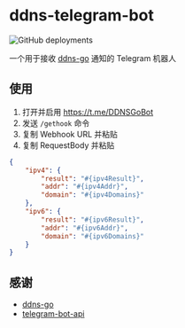 # ddns-telegram-bot

![GitHub deployments](https://img.shields.io/github/deployments/WingLim/ddns-telegram-bot/production?label=vercel&logo=vercel&logoColor=white)

一个用于接收 [ddns-go](https://github.com/jeessy2/ddns-go) 通知的 Telegram 机器人

## 使用

1. 打开并启用 https://t.me/DDNSGoBot
2. 发送 `/gethook` 命令
3. 复制 Webhook URL 并粘贴
4. 复制 RequestBody 并粘贴
```json
{
    "ipv4": {
        "result": "#{ipv4Result}",
        "addr": "#{ipv4Addr}",
        "domain": "#{ipv4Domains}"
    },
    "ipv6": {
        "result": "#{ipv6Result}",
        "addr": "#{ipv6Addr}",
        "domain": "#{ipv6Domains}"
    }
}

```

## 感谢

- [ddns-go](https://github.com/jeessy2/ddns-go)
- [telegram-bot-api](https://github.com/go-telegram-bot-api/telegram-bot-api)
